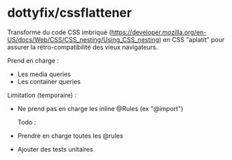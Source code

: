# dottyfix/cssflattener
Transforme du code CSS imbriqué (https://developer.mozilla.org/en-US/docs/Web/CSS/CSS_nesting/Using_CSS_nesting) en CSS "aplatit" pour assurer la rétro-compatibilité des vieux navigateurs.

Prend en charge :
 - Les media queries
 - Les container queries

Limitation (temporaire) :
- Ne prend pas en charge les inline @Rules (ex "@import")

  Todo :
- Prendre en charge toutes les @rules
- Ajouter des tests unitaires
